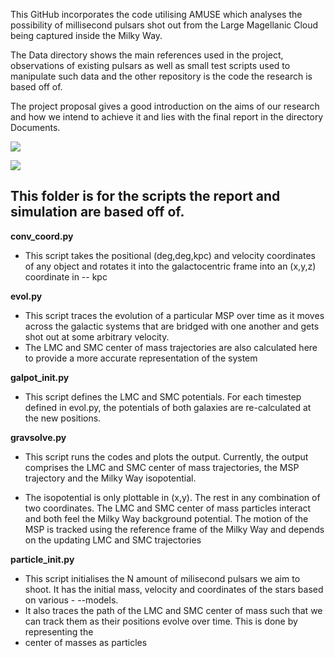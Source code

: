 This GitHub incorporates the code utilising AMUSE which analyses the possibility of millisecond pulsars shot out from the Large Magellanic Cloud being captured inside the Milky Way.

The Data directory shows the main references used in the project, observations of existing pulsars as well as small test scripts used to manipulate such data and the other repository is the code the research is based off of.

The project proposal gives a good introduction on the aims of our research and how we intend to achieve it and lies with the final report in the directory Documents.

![](https://i.imgur.com/LuFyQi8.png)

![](https://github.com/ErwanH29[reponame]/Team-B-Millisecond-Pulsars/xy_0_300%_3f.gif?raw=true)

## This folder is for the scripts the report and simulation are based off of.

**conv_coord.py**
- This script takes the positional (deg,deg,kpc) and velocity coordinates of any object and rotates it into the galactocentric frame into an (x,y,z) coordinate in -- kpc

**evol.py**
- This script traces the evolution of a particular MSP over time as it moves across the galactic systems that are bridged with one another and gets shot out at some arbitrary velocity.
- The LMC and SMC center of mass trajectories are also calculated here to provide a more accurate representation of the system

**galpot_init.py**
- This script defines the LMC and SMC potentials. For each timestep defined in evol.py, the potentials of both galaxies are re-calculated at the new positions.

**gravsolve.py**
- This script runs the codes and plots the output. Currently, the output comprises the LMC and SMC center of mass trajectories, the MSP trajectory and the Milky Way isopotential. 

- The isopotential is only plottable in (x,y). The rest in any combination of two coordinates. The LMC and SMC center of mass particles interact and both feel the Milky Way background potential. The motion of the MSP is tracked using the reference frame of the Milky Way and depends on the updating LMC and SMC trajectories

**particle_init.py**
- This script initialises the N amount of milisecond pulsars we aim to shoot. It has the initial mass, velocity and coordinates of the stars based on various - --models.
- It also traces the path of the LMC and SMC center of mass such that we can track them as their positions evolve over time. This is done by representing the
- center of masses as particles
